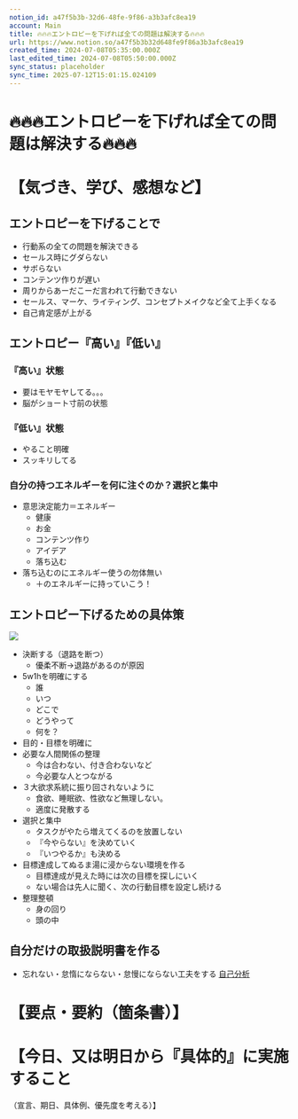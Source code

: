 ```yaml
---
notion_id: a47f5b3b-32d6-48fe-9f86-a3b3afc8ea19
account: Main
title: 🔥🔥🔥エントロピーを下げれば全ての問題は解決する🔥🔥🔥
url: https://www.notion.so/a47f5b3b32d648fe9f86a3b3afc8ea19
created_time: 2024-07-08T05:35:00.000Z
last_edited_time: 2024-07-08T05:50:00.000Z
sync_status: placeholder
sync_time: 2025-07-12T15:01:15.024109
---
```

# 🔥🔥🔥エントロピーを下げれば全ての問題は解決する🔥🔥🔥

# 【気づき、学び、感想など】
## エントロピーを下げることで
- 行動系の全ての問題を解決できる
- セールス時にグダらない
- サボらない
- コンテンツ作りが遅い
- 周りからあーだこーだ言われて行動できない
- セールス、マーケ、ライティング、コンセプトメイクなど全て上手くなる
- 自己肯定感が上がる
## エントロピー『高い』『低い』
### 『高い』状態
- 要はモヤモヤしてる。。。
- 脳がショート寸前の状態
### 『低い』状態
- やること明確
- スッキリしてる
### 自分の持つエネルギーを何に注ぐのか？選択と集中
- 意思決定能力＝エネルギー
  - 健康
  - お金
  - コンテンツ作り
  - アイデア
  - 落ち込む
- 落ち込むのにエネルギー使うの勿体無い
  - ＋のエネルギーに持っていこう！
## エントロピー下げるための具体策
![](https://prod-files-secure.s3.us-west-2.amazonaws.com/736adce6-a3a4-4a64-9f74-d9aa055c96d2/db5978ca-d6f2-4480-ab79-d70f64f0c9ca/Untitled.png?X-Amz-Algorithm=AWS4-HMAC-SHA256&X-Amz-Content-Sha256=UNSIGNED-PAYLOAD&X-Amz-Credential=ASIAZI2LB4662AXL7SDK%2F20250719%2Fus-west-2%2Fs3%2Faws4_request&X-Amz-Date=20250719T062613Z&X-Amz-Expires=3600&X-Amz-Security-Token=IQoJb3JpZ2luX2VjEIT%2F%2F%2F%2F%2F%2F%2F%2F%2F%2FwEaCXVzLXdlc3QtMiJHMEUCIQDptaSJyBAUDhGfmHgkjsH1zZLhMu7gin9UFveOfNZGVgIgasS1%2BX4wMaLu7NYwDgUEo3FtFNgWLrLIglnulXy%2Bgc8qiAQInf%2F%2F%2F%2F%2F%2F%2F%2F%2F%2FARAAGgw2Mzc0MjMxODM4MDUiDNfk8YunNYPvel%2FG9CrcA31SZw6hxDff%2F07r5i7JdL%2B%2B0b9ONMK6UXhwDgpmwcUfml%2FY0E0c8XbEyYNd637QIw%2BgCA2NVlDN94V4XIKtahsYCJ3W63llyAeW7PoCqPga42VO3TJSG6VoPOe9%2BkmQuDEPEyiTmTO%2FIX8XhHPK1PtpWO3dCOOQH6h73E7ICCC%2BAiFHfT72azzJL%2FZvBjFSD0yqStjzyCbmmM0vAG49tF3CkUGIULaQrqcV%2BX7%2F90qghigncIiYv9l%2BvbkMxalMJcW%2FVvy1spLdPzZkS70HJtEP2FHexiE5WVn41XCqZ79oWn10Wffc8QBXEZabc6NW%2FOwMbP5RxHffPn9HQtVza22HSiU6SPSdtovyH%2BLlJWShvgODp9p0hN%2BRUS99em35X3Cdmq86oEJFm5NfURNq%2Fmp9bO4zYNq5GHIu6h312akOiLLC%2F6YPcwSn5pJdeV5NcDVD6fzKmVhdapOe%2Bof0c%2Bd7qjdkeXj70uhGq2T24sE3X2Cp%2FkqVOAk88SMT27Fp3bTketddsfvRoJtdo0vCug0iw8KRT1DmNAujp5f2vs2GxEbgkspGjl9X9UOv8K8vD8cL7CcOPBePeYkD3huKhQ6fv04mAhK8jx8BHRtuFPa8w9HDUL9kh7uK0Ga%2FMP2q7MMGOqUBR%2BtQA7Xw9f1vLXz4rLOiDbFLQKn%2FpDQYX%2Bgt37fE7349NdW5IQxvMYhzDYFLy3R5e7DAHRZlioNMPqAx%2BiuozknjgtyxjKjc4mQCoI7WSKwXkxWbqPnoX%2FDq5ojpVT67dRYHndhxkowcVz8ibrBmRsSE4xNGkQrhkAd0SMFdLmcDuwkDn4aa8lwCk62Im5I0TXmwVU1g4S3FduviIjYD7GnEtUJb&X-Amz-Signature=87c552442138447553f7fdef6d586a772e5e30b95a5e220d22f6c6129caac0e6&X-Amz-SignedHeaders=host&x-amz-checksum-mode=ENABLED&x-id=GetObject)
- 決断する（退路を断つ）
  - 優柔不断→退路があるのが原因
- 5w1hを明確にする
  - 誰
  - いつ
  - どこで
  - どうやって
  - 何を？
- 目的・目標を明確に
- 必要な人間関係の整理
  - 今は合わない、付き合わないなど
  - 今必要な人とつながる
- ３大欲求系統に振り回されないように
  - 食欲、睡眠欲、性欲など無理しない。
  - 適度に発散する
- 選択と集中
  - タスクがやたら増えてくるのを放置しない
  - 『今やらない』を決めていく
  - 『いつやるか』も決める
- 目標達成してぬるま湯に浸からない環境を作る
  - 目標達成が見えた時には次の目標を探しにいく
  - ない場合は先人に聞く、次の行動目標を設定し続ける
- 整理整頓
  - 身の回り
  - 頭の中
## 自分だけの取扱説明書を作る
- 忘れない・怠惰にならない・怠慢にならない工夫をする
[自己分析](https://www.notion.so/4f6aaa93c1aa4fa5a88210f94b0c2043) 
# 【要点・要約（箇条書）】
# 【今日、又は明日から『具体的』に実施すること
（宣言、期日、具体例、優先度を考える）】